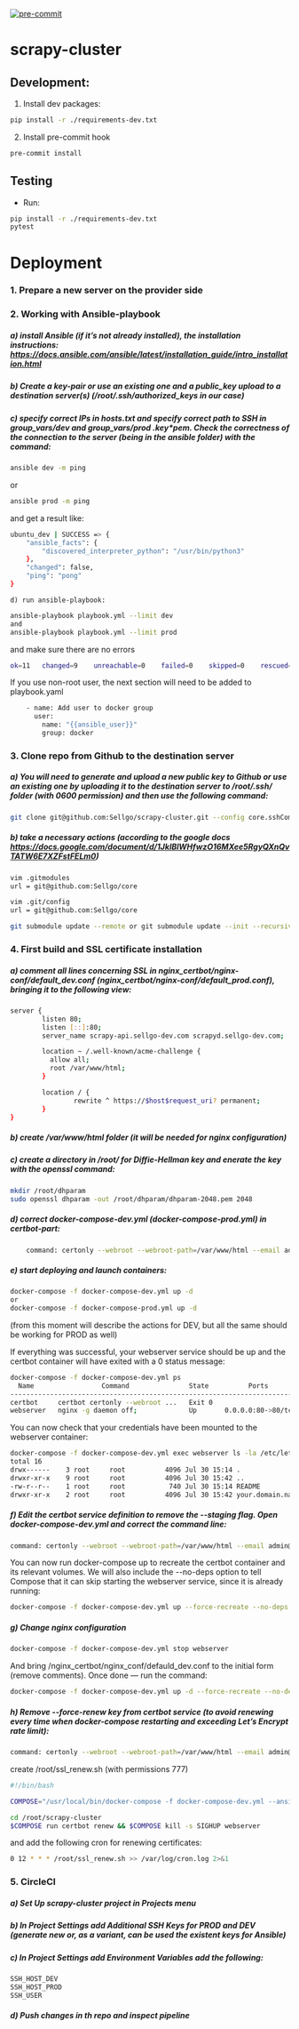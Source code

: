 [![pre-commit](https://img.shields.io/badge/pre--commit-enabled-brightgreen?logo=pre-commit&logoColor=white)](https://github.com/pre-commit/pre-commit)
# scrapy-cluster
## Development:
1. Install dev packages:
```bash
pip install -r ./requirements-dev.txt
```
2. Install pre-commit hook
```bash
pre-commit install
```
## Testing
- Run:
```bash
pip install -r ./requirements-dev.txt
pytest
```



# Deployment

### 1. Prepare a new server on the provider side


### 2. Working with Ansible-playbook

##### a) install Ansible (if it’s not already installed), the installation instructions: https://docs.ansible.com/ansible/latest/installation_guide/intro_installation.html

##### b) Create a key-pair or use an existing one and a public_key upload to a destination server(s) (/root/.ssh/authorized_keys in our case)

##### c) specify correct IPs in hosts.txt and specify correct path to SSH in group_vars/dev and group_vars/prod .key*pem. Check the correctness of the connection to the server (being in the ansible folder) with the command:
```bash
ansible dev -m ping
```
or
```bash
ansible prod -m ping
```
and get a result like:
```bash
ubuntu_dev | SUCCESS => {
    "ansible_facts": {
        "discovered_interpreter_python": "/usr/bin/python3"
    },
    "changed": false,
    "ping": "pong"
}
```
	d) run ansible-playbook:
```bash
ansible-playbook playbook.yml --limit dev
and
ansible-playbook playbook.yml --limit prod
```
and make sure there are no errors
```bash
ok=11   changed=9    unreachable=0    failed=0    skipped=0    rescued=0 ignored=0
```

If you use non-root user, the next section will need to be added to playbook.yaml
```bash
    - name: Add user to docker group
      user:
        name: "{{ansible_user}}"
        group: docker
```


### 3. Clone repo from Github to the destination server

##### a) You will need to generate and upload a new public key to Github or use an existing one by uploading it to the destination server to /root/.ssh/ folder (with 0600 permission) and then use the following command:
```bash
git clone git@github.com:Sellgo/scrapy-cluster.git --config core.sshCommand="ssh -i ~/location/to/private_ssh_key"
```

##### b) take a necessary actions (according to the google docs https://docs.google.com/document/d/1JklBlWHfwzO16MXee5RgyQXnQvTATW6E7XZFstFELm0)
```bash
vim .gitmodules
url = git@github.com:Sellgo/core

vim .git/config
url = git@github.com:Sellgo/core

git submodule update --remote or git submodule update --init --recursive
```

### 4. First build and SSL certificate installation

##### a) comment all lines concerning SSL in nginx_certbot/nginx-conf/default_dev.conf (nginx_certbot/nginx-conf/default_prod.conf), bringing it to the following  view:
```bash
server {
        listen 80;
        listen [::]:80;
        server_name scrapy-api.sellgo-dev.com scrapyd.sellgo-dev.com;

        location ~ /.well-known/acme-challenge {
          allow all;
          root /var/www/html;
        }

        location / {
                rewrite ^ https://$host$request_uri? permanent;
        }
}
```

##### b) create /var/www/html folder (it will be needed for nginx configuration)

##### c) create a directory in /root/ for Diffie-Hellman key and enerate the key with the openssl command:
```bash
mkdir /root/dhparam
sudo openssl dhparam -out /root/dhparam/dhparam-2048.pem 2048
```
	
##### d) correct docker-compose-dev.yml (docker-compose-prod.yml) in certbot-part:
```bash
    command: certonly --webroot --webroot-path=/var/www/html --email admin@sellgo-dev.com --agree-tos --staging --no-eff-email -d scrapy-api.sellgo-dev.com -d scrapyd.sellgo-dev.com
```
##### e) start deploying and launch containers:
```bash
docker-compose -f docker-compose-dev.yml up -d
or
docker-compose -f docker-compose-prod.yml up -d
```
(from this moment will describe the actions for DEV, but all the same should be working for PROD as well)

If everything was successful, your webserver service should be up and the certbot container will have exited with a 0 status message:
```bash
docker-compose -f docker-compose-dev.yml ps
  Name                 Command               State          Ports
------------------------------------------------------------------------
certbot     certbot certonly --webroot ...   Exit 0
webserver   nginx -g daemon off;             Up       0.0.0.0:80->80/tcp
```

You can now check that your credentials have been mounted to the webserver container:
```bash
docker-compose -f docker-compose-dev.yml exec webserver ls -la /etc/letsencrypt/live
total 16
drwx------    3 root     root          4096 Jul 30 15:14 .
drwxr-xr-x    9 root     root          4096 Jul 30 15:42 ..
-rw-r--r--    1 root     root           740 Jul 30 15:14 README
drwxr-xr-x    2 root     root          4096 Jul 30 15:42 your.domain.name
```

##### f) Edit the certbot service definition to remove the --staging flag. Open docker-compose-dev.yml and correct the command line:
```bash
command: certonly --webroot --webroot-path=/var/www/html --email admin@sellgo-dev.com --agree-tos --force-renew --no-eff-email d scrapy-api.sellgo-dev.com -d scrapyd.sellgo-dev.com
```

You can now run docker-compose up to recreate the certbot container and its relevant volumes. We will also include the --no-deps option to tell Compose that it can skip starting the webserver service, since it is already running:
```bash
docker-compose -f docker-compose-dev.yml up --force-recreate --no-deps certbot
```

##### g) Change nginx configuration
```bash
docker-compose -f docker-compose-dev.yml stop webserver
```
And bring /nginx_certbot/nginx_conf/defauld_dev.conf to the initial form (remove comments).
Once done — run the command:
```bash
docker-compose -f docker-compose-dev.yml up -d --force-recreate --no-deps webserver
```

##### h) Remove --force-renew key from certbot service (to avoid renewing every time when docker-compose restarting and exceeding Let’s Encrypt rate limit):
```bash
command: certonly --webroot --webroot-path=/var/www/html --email admin@sellgo-dev.com --agree-tos --no-eff-email d scrapy-api.sellgo-dev.com -d scrapyd.sellgo-dev.com
```

create /root/ssl_renew.sh (with permissions 777)
```bash
#!/bin/bash

COMPOSE="/usr/local/bin/docker-compose -f docker-compose-dev.yml --ansi never"

cd /root/scrapy-cluster
$COMPOSE run certbot renew && $COMPOSE kill -s SIGHUP webserver
```

and add the following cron for renewing certificates:
```bash
0 12 * * * /root/ssl_renew.sh >> /var/log/cron.log 2>&1
```


### 5. CircleCI

##### a) Set Up scrapy-cluster project in Projects menu

##### b) In Project Settings add Additional SSH Keys for PROD and DEV (generate new or, as a variant, can be used the existent keys for Ansible)

##### c) In Project Settings add Environment Variables add the following:
```bash
SSH_HOST_DEV
SSH_HOST_PROD
SSH_USER
```

##### d) Push changes in th repo and inspect pipeline
